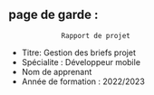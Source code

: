 ## page de garde :

                 Rapport de projet 


- Titre:  Gestion des briefs projet
- Spécialite :  Développeur mobile
- Nom de apprenant 
- Année de formation : 2022/2023

